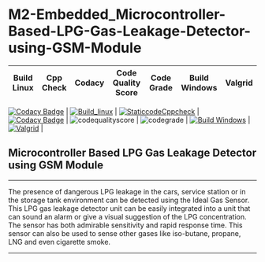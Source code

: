 # M2-Embedded_Microcontroller-Based-LPG-Gas-Leakage-Detector-using-GSM-Module
 | Build Linux | Cpp Check | Codacy | Code Quality Score | Code Grade | Build Windows | Valgrid |
 | :---------: | :-------: | :----: | :-----------------:| :---------:| :-----------: | :-----: |
[![Codacy Badge](https://api.codacy.com/project/badge/Grade/02a05097b51b45c18caea4d733f7d3a7)](https://app.codacy.com/gh/Nikitha5399/M2-Embedded_Microcontroller-Based-LPG-Gas-Leakage-Detector-using-GSM-Module?utm_source=github.com&utm_medium=referral&utm_content=Nikitha5399/M2-Embedded_Microcontroller-Based-LPG-Gas-Leakage-Detector-using-GSM-Module&utm_campaign=Badge_Grade_Settings)
 | [![Build_linux](https://github.com/Nikitha5399/M2-Embedded_Microcontroller-Based-LPG-Gas-Leakage-Detector-using-GSM-Module/actions/workflows/build_linux.yml/badge.svg)](https://github.com/Nikitha5399/M2-Embedded_Microcontroller-Based-LPG-Gas-Leakage-Detector-using-GSM-Module/actions/workflows/build_linux.yml) | [![StaticcodeCppcheck](https://github.com/Nikitha5399/M2-Embedded_Microcontroller-Based-LPG-Gas-Leakage-Detector-using-GSM-Module/actions/workflows/cppcheck.yml/badge.svg)](https://github.com/Nikitha5399/M2-Embedded_Microcontroller-Based-LPG-Gas-Leakage-Detector-using-GSM-Module/actions/workflows/cppcheck.yml) | [![Codacy Badge](https://app.codacy.com/project/badge/Grade/c786ec4e514a46d9b228a7513e2653f2)](https://www.codacy.com/gh/Nikitha5399/M2-Embedded_Microcontroller-Based-LPG-Gas-Leakage-Detector-using-GSM-Module/dashboard?utm_source=github.com&amp;utm_medium=referral&amp;utm_content=Nikitha5399/M2-Embedded_Microcontroller-Based-LPG-Gas-Leakage-Detector-using-GSM-Module&amp;utm_campaign=Badge_Grade) | ![codequalityscore](https://api.codiga.io/project/30232/score/svg) | ![codegrade](https://api.codiga.io/project/30232/status/svg) | [![Build Windows](https://github.com/Nikitha5399/M2-Embedded_Microcontroller-Based-LPG-Gas-Leakage-Detector-using-GSM-Module/actions/workflows/build_windows.yml/badge.svg)](https://github.com/Nikitha5399/M2-Embedded_Microcontroller-Based-LPG-Gas-Leakage-Detector-using-GSM-Module/actions/workflows/build_windows.yml) | [![Valgrid](https://github.com/Nikitha5399/M2-Embedded_Microcontroller-Based-LPG-Gas-Leakage-Detector-using-GSM-Module/actions/workflows/Valgrid.yml/badge.svg)](https://github.com/Nikitha5399/M2-Embedded_Microcontroller-Based-LPG-Gas-Leakage-Detector-using-GSM-Module/actions/workflows/Valgrid.yml) | 

## Microcontroller Based LPG Gas Leakage Detector using GSM Module

---

The presence of dangerous LPG leakage in the cars, service station or in the storage tank environment can be detected using the Ideal Gas Sensor. This LPG gas leakage detector unit can be easily integrated into a unit that can sound an alarm or give a visual suggestion of the LPG concentration. The sensor has both admirable sensitivity and rapid response time. This sensor can also be used to sense other gases like iso-butane, propane, LNG and even cigarette smoke.

---
